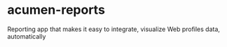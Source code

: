 # acumen-reports
Reporting app that makes it easy to integrate, visualize Web profiles data, automatically
